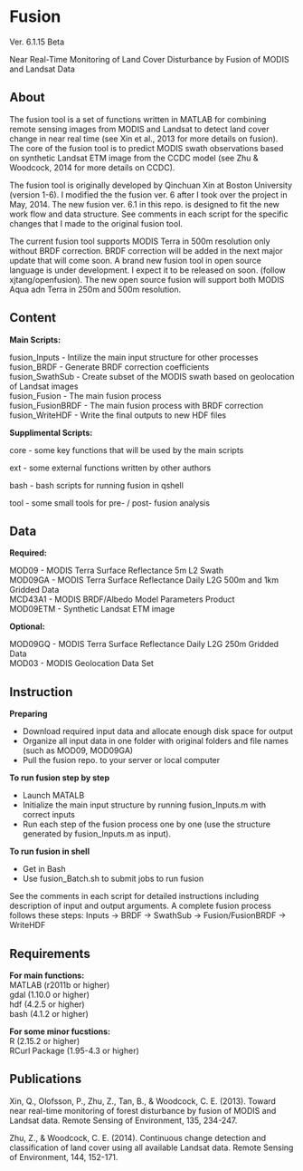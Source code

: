 Fusion 
======

Ver. 6.1.15 Beta  

Near Real-Time Monitoring of Land Cover Disturbance by Fusion of MODIS and Landsat Data

About
------

The fusion tool is a set of functions written in MATLAB for combining remote sensing images from MODIS and Landsat to detect land cover change in near real time (see Xin et al., 2013 for more details on fusion). The core of the fusion tool is to predict MODIS swath observations based on synthetic Landsat ETM image from the CCDC model (see Zhu & Woodcock, 2014 for more details on CCDC). 

The fusion tool is originally developed by Qinchuan Xin at Boston University (version 1-6). I modified the the fusion ver. 6 after I took over the project in May, 2014. The new fusion ver. 6.1 in this repo. is designed to fit the new work flow and data structure. See comments in each script for the specific changes that I made to the original fusion tool.

The current fusion tool supports MODIS Terra in 500m resolution only without BRDF correction. BRDF correction will be added in the next major update that will come soon. A brand new fusion tool in open source language is under development. I expect it to be released on soon. (follow xjtang/openfusion). The new open source fusion will support both MODIS Aqua adn Terra in 250m and 500m resolution.

Content
------

**Main Scripts:**  

fusion_Inputs - Intilize the main input structure for other processes  
fusion_BRDF - Generate BRDF correction coefficients  
fusion_SwathSub - Create subset of the MODIS swath based on geolocation of Landsat images  
fusion_Fusion - The main fusion process  
fusion_FusionBRDF - The main fusion process with BRDF correction  
fusion_WriteHDF - Write the final outputs to new HDF files  

**Supplimental Scripts:**  

core - some key functions that will be used by the main scripts

ext - some external functions written by other authors

bash - bash scripts for running fusion in qshell

tool - some small tools for pre- / post- fusion analysis  


Data
------

**Required:**  

MOD09 - MODIS Terra Surface Reflectance 5m L2 Swath  
MOD09GA - MODIS Terra Surface Reflectance Daily L2G 500m and 1km Gridded Data  
MCD43A1 - MODIS BRDF/Albedo Model Parameters Product  
MOD09ETM - Synthetic Landsat ETM image   

**Optional:**  

MOD09GQ - MODIS Terra Surface Reflectance Daily L2G 250m Gridded Data  
MOD03 - MODIS Geolocation Data Set

Instruction
------

**Preparing**  

- Download required input data and allocate enough disk space for output
- Organize all input data in one folder with original folders and file names (such as MOD09, MOD09GA)
- Pull the fusion repo. to your server or local computer

**To run fusion step by step**  

- Launch MATALB
- Initialize the main input structure by running fusion_Inputs.m with correct inputs
- Run each step of the fusion process one by one (use the structure generated by fusion_Inputs.m as input).

**To run fusion in shell**  

- Get in Bash
- Use fusion_Batch.sh to submit jobs to run fusion

See the comments in each script for detailed instructions including description of input and output arguments. A complete fusion process follows these steps: Inputs -> BRDF -> SwathSub -> Fusion/FusionBRDF -> WriteHDF

Requirements
------

**For main functions:**    
MATLAB (r2011b or higher)  
gdal (1.10.0 or higher)  
hdf (4.2.5 or higher)  
bash (4.1.2 or higher)  

**For some minor fucstions:**  
R (2.15.2 or higher)  
RCurl Package (1.95-4.3 or higher)  


Publications
------

Xin, Q., Olofsson, P., Zhu, Z., Tan, B., & Woodcock, C. E. (2013). Toward near real-time monitoring of forest disturbance by fusion of MODIS and Landsat data. Remote Sensing of Environment, 135, 234-247.  

Zhu, Z., & Woodcock, C. E. (2014). Continuous change detection and classification of land cover using all available Landsat data. Remote Sensing of Environment, 144, 152-171.

